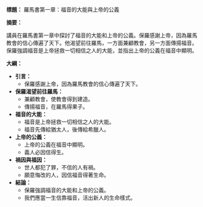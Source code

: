 **標題：** 羅馬書第一章：福音的大能與上帝的公義

**摘要：**

講員在羅馬書第一章中探討了福音的大能和上帝的公義。保羅感謝上帝，因為羅馬教會的信心傳遍了天下。他渴望前往羅馬，一方面兼顧教會，另一方面傳揚福音。保羅強調福音是上帝拯救一切相信之人的大能，並指出上帝的公義在福音中顯明。

**大綱：**

* **引言：**
    * 保羅感謝上帝，因為羅馬教會的信心傳遍了天下。
* **保羅渴望前往羅馬：**
    * 兼顧教會，使教會得到建造。
    * 傳揚福音，在羅馬得果子。
* **福音的大能：**
    * 福音是上帝拯救一切相信之人的大能。
    * 福音先傳給猶太人，後傳給希臘人。
* **上帝的公義：**
    * 上帝的公義在福音中顯明。
    * 義人必因信得生。
* **禍因與福因：**
    * 世人都犯了罪，不信的人有禍。
    * 願意悔改的人，因信福音得著生命。
* **結論：**
    * 保羅強調福音的大能和上帝的公義。
    * 我們應當一生信靠福音，活出新人的生命樣式。